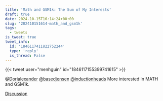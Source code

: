 ```yaml
---
title: 'Math and GSM1k: The Sum of My Interests'
draft: true
date: 2024-10-15T16:14:24+00:00
slug: '202410151614-math_and_gsm1k'
tags:
  - tweets
is_tweet: true
tweet_info:
  id: '1846117411822752244'
  type: 'reply'
  is_thread: False
---
```




{{< tweet user="menhguin" id="1846117155399741615" >}}

[@Dorialexander](https://x.com/Dorialexander) [@basedjensen](https://x.com/basedjensen) [@inductionheads](https://x.com/inductionheads) More interested in MATH and GSM1k.

[Discussion](https://x.com/sytelus/status/1846117411822752244)
